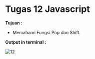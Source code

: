 # Tugas 12 Javascript

<b>Tujuan : </b>
<ul>
  <li>Memahami Fungsi Pop dan Shift. </li>
</ul>

<b>Output in terminal : </b>

![12](https://user-images.githubusercontent.com/92837751/184463184-490c4ad8-ca90-4f7c-a143-03b36e1e52f1.jpg)
